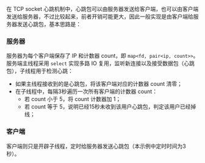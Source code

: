 在 TCP socket 心跳机制中，心跳包可以由服务器发送给客户端，也可以由客户端发送给服务器，不过比较起来，前者开销可能更大，因此一般实现是由客户端给服务器发送心跳包，基本思路是：

### 服务器

服务器为每个客户端保存了 IP 和计数器 count，即 `map<fd, pair<ip, count>>`。服务端主线程采用 `select` 实现多路 IO 复用，监听新连接以及接受数据包（心跳包），子线程用于检测心跳：

* 如果主线程接收到的是心跳包，将该客户端对应的计数器 count 清零；
* 在子线程中，每隔3秒遍历一次所有客户端的计数器 count： 
    * 若 count 小于 5，将 count 计数器加 1；
    * 若 count 等于 5，说明已经15秒未收到该用户心跳包，判定该用户已经掉线；

### 客户端

客户端则只是开辟子线程，定时给服务器发送心跳包（本示例中定时时间为3秒）。